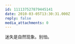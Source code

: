 ```yaml
---
id: 111137527879445141
date: 2010-03-05T13:30:31.000Z
reply: false
media_attachments: 0
---
```


迷失是自然现象。别怕。

